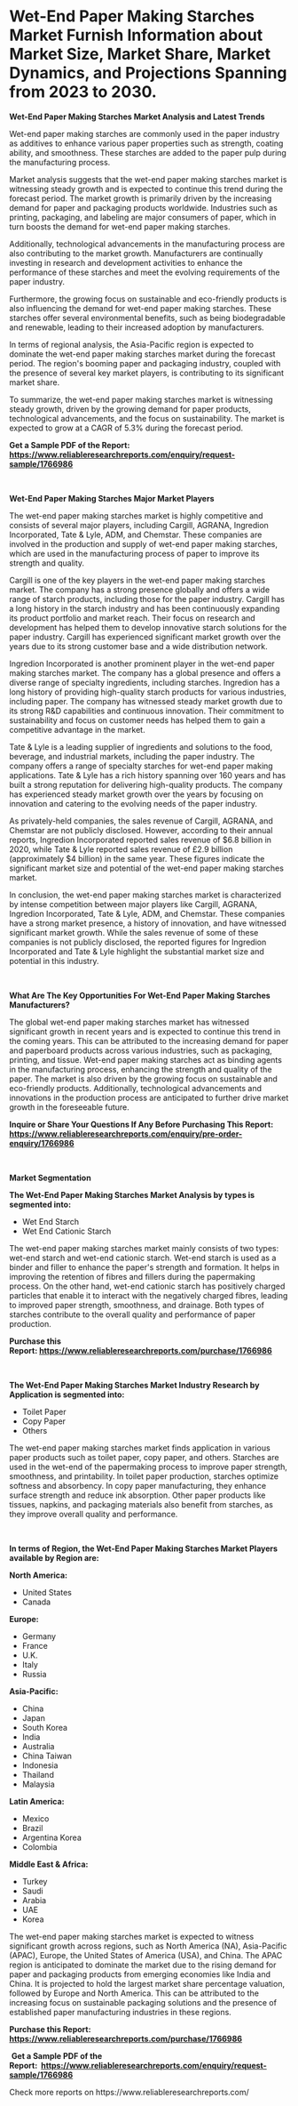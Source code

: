 <p><h1>Wet-End Paper Making Starches Market Furnish Information about Market Size, Market Share, Market Dynamics, and Projections Spanning from 2023 to 2030.</h1></p><p><strong>Wet-End Paper Making Starches Market Analysis and Latest Trends</strong></p>
<p><p>Wet-end paper making starches are commonly used in the paper industry as additives to enhance various paper properties such as strength, coating ability, and smoothness. These starches are added to the paper pulp during the manufacturing process.</p><p>Market analysis suggests that the wet-end paper making starches market is witnessing steady growth and is expected to continue this trend during the forecast period. The market growth is primarily driven by the increasing demand for paper and packaging products worldwide. Industries such as printing, packaging, and labeling are major consumers of paper, which in turn boosts the demand for wet-end paper making starches.</p><p>Additionally, technological advancements in the manufacturing process are also contributing to the market growth. Manufacturers are continually investing in research and development activities to enhance the performance of these starches and meet the evolving requirements of the paper industry.</p><p>Furthermore, the growing focus on sustainable and eco-friendly products is also influencing the demand for wet-end paper making starches. These starches offer several environmental benefits, such as being biodegradable and renewable, leading to their increased adoption by manufacturers.</p><p>In terms of regional analysis, the Asia-Pacific region is expected to dominate the wet-end paper making starches market during the forecast period. The region's booming paper and packaging industry, coupled with the presence of several key market players, is contributing to its significant market share.</p><p>To summarize, the wet-end paper making starches market is witnessing steady growth, driven by the growing demand for paper products, technological advancements, and the focus on sustainability. The market is expected to grow at a CAGR of 5.3% during the forecast period.</p></p>
<p><strong>Get a Sample PDF of the Report:&nbsp; <a href="https://www.reliableresearchreports.com/enquiry/request-sample/1766986">https://www.reliableresearchreports.com/enquiry/request-sample/1766986</a></strong></p>
<p>&nbsp;</p>
<p><strong>Wet-End Paper Making Starches Major Market Players</strong></p>
<p><p>The wet-end paper making starches market is highly competitive and consists of several major players, including Cargill, AGRANA, Ingredion Incorporated, Tate & Lyle, ADM, and Chemstar. These companies are involved in the production and supply of wet-end paper making starches, which are used in the manufacturing process of paper to improve its strength and quality.</p><p>Cargill is one of the key players in the wet-end paper making starches market. The company has a strong presence globally and offers a wide range of starch products, including those for the paper industry. Cargill has a long history in the starch industry and has been continuously expanding its product portfolio and market reach. Their focus on research and development has helped them to develop innovative starch solutions for the paper industry. Cargill has experienced significant market growth over the years due to its strong customer base and a wide distribution network.</p><p>Ingredion Incorporated is another prominent player in the wet-end paper making starches market. The company has a global presence and offers a diverse range of specialty ingredients, including starches. Ingredion has a long history of providing high-quality starch products for various industries, including paper. The company has witnessed steady market growth due to its strong R&D capabilities and continuous innovation. Their commitment to sustainability and focus on customer needs has helped them to gain a competitive advantage in the market.</p><p>Tate & Lyle is a leading supplier of ingredients and solutions to the food, beverage, and industrial markets, including the paper industry. The company offers a range of specialty starches for wet-end paper making applications. Tate & Lyle has a rich history spanning over 160 years and has built a strong reputation for delivering high-quality products. The company has experienced steady market growth over the years by focusing on innovation and catering to the evolving needs of the paper industry.</p><p>As privately-held companies, the sales revenue of Cargill, AGRANA, and Chemstar are not publicly disclosed. However, according to their annual reports, Ingredion Incorporated reported sales revenue of $6.8 billion in 2020, while Tate & Lyle reported sales revenue of £2.9 billion (approximately $4 billion) in the same year. These figures indicate the significant market size and potential of the wet-end paper making starches market.</p><p>In conclusion, the wet-end paper making starches market is characterized by intense competition between major players like Cargill, AGRANA, Ingredion Incorporated, Tate & Lyle, ADM, and Chemstar. These companies have a strong market presence, a history of innovation, and have witnessed significant market growth. While the sales revenue of some of these companies is not publicly disclosed, the reported figures for Ingredion Incorporated and Tate & Lyle highlight the substantial market size and potential in this industry.</p></p>
<p>&nbsp;</p>
<p><strong>What Are The Key Opportunities For Wet-End Paper Making Starches Manufacturers?</strong></p>
<p><p>The global wet-end paper making starches market has witnessed significant growth in recent years and is expected to continue this trend in the coming years. This can be attributed to the increasing demand for paper and paperboard products across various industries, such as packaging, printing, and tissue. Wet-end paper making starches act as binding agents in the manufacturing process, enhancing the strength and quality of the paper. The market is also driven by the growing focus on sustainable and eco-friendly products. Additionally, technological advancements and innovations in the production process are anticipated to further drive market growth in the foreseeable future.</p></p>
<p><strong>Inquire or Share Your Questions If Any Before Purchasing This Report: <a href="https://www.reliableresearchreports.com/enquiry/pre-order-enquiry/1766986">https://www.reliableresearchreports.com/enquiry/pre-order-enquiry/1766986</a></strong></p>
<p>&nbsp;</p>
<p><strong>Market Segmentation</strong></p>
<p><strong>The Wet-End Paper Making Starches Market Analysis by types is segmented into:</strong></p>
<p><ul><li>Wet End Starch</li><li>Wet End Cationic Starch</li></ul></p>
<p><p>The wet-end paper making starches market mainly consists of two types: wet-end starch and wet-end cationic starch. Wet-end starch is used as a binder and filler to enhance the paper's strength and formation. It helps in improving the retention of fibres and fillers during the papermaking process. On the other hand, wet-end cationic starch has positively charged particles that enable it to interact with the negatively charged fibres, leading to improved paper strength, smoothness, and drainage. Both types of starches contribute to the overall quality and performance of paper production.</p></p>
<p><strong>Purchase this Report:&nbsp;<a href="https://www.reliableresearchreports.com/purchase/1766986">https://www.reliableresearchreports.com/purchase/1766986</a></strong></p>
<p>&nbsp;</p>
<p><strong>The Wet-End Paper Making Starches Market Industry Research by Application is segmented into:</strong></p>
<p><ul><li>Toilet Paper</li><li>Copy Paper</li><li>Others</li></ul></p>
<p><p>The wet-end paper making starches market finds application in various paper products such as toilet paper, copy paper, and others. Starches are used in the wet-end of the papermaking process to improve paper strength, smoothness, and printability. In toilet paper production, starches optimize softness and absorbency. In copy paper manufacturing, they enhance surface strength and reduce ink absorption. Other paper products like tissues, napkins, and packaging materials also benefit from starches, as they improve overall quality and performance.</p></p>
<p>&nbsp;</p>
<p><strong>In terms of Region, the Wet-End Paper Making Starches Market Players available by Region are:</strong></p>
<p>
    <p> <strong> North America: </strong>
        <ul>
            <li>United States</li>
            <li>Canada</li>
        </ul>
        </p> 
    <p> <strong> Europe: </strong>
        <ul>
            <li>Germany</li>
            <li>France</li>
            <li>U.K.</li>
            <li>Italy</li>
            <li>Russia</li>
        </ul>
        </p> 
    <p> <strong> Asia-Pacific: </strong>
        <ul>
            <li>China</li>
            <li>Japan</li>
            <li>South Korea</li>
            <li>India</li>
            <li>Australia</li>
            <li>China Taiwan</li>
            <li>Indonesia</li>
            <li>Thailand</li>
            <li>Malaysia</li>
        </ul>
        </p> 
    <p> <strong> Latin America: </strong>
        <ul>
            <li>Mexico</li>
            <li>Brazil</li>
            <li>Argentina Korea</li>
            <li>Colombia</li>
        </ul>
        </p> 
    <p> <strong> Middle East & Africa: </strong>
        <ul>
            <li>Turkey</li>
            <li>Saudi</li>
            <li>Arabia</li>
            <li>UAE</li>
            <li>Korea</li>
        </ul>
    </p>
    </p>
<p><p>The wet-end paper making starches market is expected to witness significant growth across regions, such as North America (NA), Asia-Pacific (APAC), Europe, the United States of America (USA), and China. The APAC region is anticipated to dominate the market due to the rising demand for paper and packaging products from emerging economies like India and China. It is projected to hold the largest market share percentage valuation, followed by Europe and North America. This can be attributed to the increasing focus on sustainable packaging solutions and the presence of established paper manufacturing industries in these regions.</p></p>
<p><strong>Purchase this Report: <a href="https://www.reliableresearchreports.com/purchase/1766986">https://www.reliableresearchreports.com/purchase/1766986</a></strong></p>
<p>&nbsp;<strong>Get a Sample PDF of the Report:&nbsp;&nbsp;<a href="https://www.reliableresearchreports.com/enquiry/request-sample/1766986">https://www.reliableresearchreports.com/enquiry/request-sample/1766986</a></strong></p>
<p><strong></strong></p>
<p>Check more reports on https://www.reliableresearchreports.com/</p>